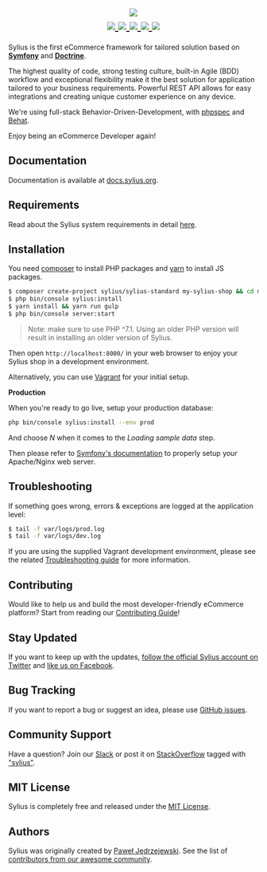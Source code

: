 <h1 align="center">
    <a href="http://sylius.com" target="_blank">
        <img src="https://demo.sylius.com/assets/shop/img/logo.png" />
    </a>
    <br />
    <a href="https://packagist.org/packages/sylius/sylius" title="License" target="_blank">
        <img src="https://img.shields.io/packagist/l/Sylius/Sylius.svg" />
    </a>
    <a href="https://packagist.org/packages/sylius/sylius" title="Version" target="_blank">
        <img src="https://img.shields.io/packagist/v/Sylius/Sylius.svg" />
    </a>
    <a href="http://travis-ci.org/Sylius/Sylius" title="Build status" target="_blank">
        <img src="https://img.shields.io/travis/Sylius/Sylius/master.svg" />
    </a>
    <a href="https://scrutinizer-ci.com/g/Sylius/Sylius/" title="Scrutinizer" target="_blank">
        <img src="https://img.shields.io/scrutinizer/g/Sylius/Sylius.svg" />
    </a>
    <a href="https://packagist.org/packages/sylius/sylius" title="Total Downloads" target="_blank">
        <img src="https://poser.pugx.org/sylius/sylius/downloads" />
    </a>
</h1>

Sylius is the first eCommerce framework for tailored solution based on [**Symfony**](http://symfony.com) and [**Doctrine**](http://doctrine-project.org). 

The highest quality of code, strong testing culture, built-in Agile (BDD) workflow and exceptional flexibility make it the best solution for application tailored to your business requirements. 
Powerful REST API allows for easy integrations and creating unique customer experience on any device.

We're using full-stack Behavior-Driven-Development, with [phpspec](http://phpspec.net) and [Behat](http://behat.org).

Enjoy being an eCommerce Developer again!

Documentation
-------------

Documentation is available at [docs.sylius.org](http://docs.sylius.org).

Requirements
------------

Read about the Sylius system requirements in detail [here](http://docs.sylius.org/en/latest/book/installation/requirements.html).

Installation
------------

You need [composer](https://getcomposer.org/doc/00-intro.md#installation-linux-unix-osx) to install PHP packages and [yarn](https://yarnpkg.com/lang/en/docs/install/) to install JS packages.

```bash
$ composer create-project sylius/sylius-standard my-sylius-shop && cd my-sylius-shop
$ php bin/console sylius:install
$ yarn install && yarn run gulp
$ php bin/console server:start
```

> Note: make sure to use PHP ^7.1. Using an older PHP version will result in installing an older version of Sylius.

Then open `http://localhost:8000/` in your web browser to enjoy your Sylius shop in a development environment.

Alternatively, you can use [Vagrant](http://docs.sylius.org/en/latest/book/installation/vagrant_installation.html) for your initial setup.

**Production**

When you're ready to go live, setup your production database:

```bash
php bin/console sylius:install --env prod
```

And choose _N_ when it comes to the _Loading sample data_ step.

Then please refer to [Symfony's documentation](https://symfony.com/doc/current/setup/web_server_configuration.html) to properly setup your Apache/Nginx web server.


Troubleshooting
---------------

If something goes wrong, errors & exceptions are logged at the application level:

```bash
$ tail -f var/logs/prod.log
$ tail -f var/logs/dev.log
```

If you are using the supplied Vagrant development environment, please see the related [Troubleshooting guide](http://github.com/Sylius/Vagrant/README.md#Troubleshooting) for more information.

Contributing
------------

Would like to help us and build the most developer-friendly eCommerce platform? Start from reading our [Contributing Guide](http://docs.sylius.org/en/latest/contributing/index.html)!

Stay Updated
------------

If you want to keep up with the updates, [follow the official Sylius account on Twitter](http://twitter.com/Sylius) and [like us on Facebook](https://www.facebook.com/SyliusEcommerce/).

Bug Tracking
------------

If you want to report a bug or suggest an idea, please use [GitHub issues](https://github.com/Sylius/Sylius/issues).

Community Support
-----------------

Have a question? Join our [Slack](http://sylius.org/slack) or post it on [StackOverflow](http://stackoverflow.com) tagged with ["sylius"](https://stackoverflow.com/questions/tagged/sylius).

MIT License
-----------

Sylius is completely free and released under the [MIT License](https://github.com/Sylius/Sylius/blob/master/LICENSE).

Authors
-------

Sylius was originally created by [Paweł Jędrzejewski](http://pjedrzejewski.com).
See the list of [contributors from our awesome community](https://github.com/Sylius/Sylius/contributors).
